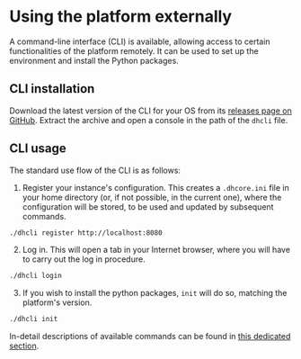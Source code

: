 # Using the platform externally

A command-line interface (CLI) is available, allowing access to certain functionalities of the platform remotely. It can be used to set up the environment and install the Python packages.

## CLI installation

Download the latest version of the CLI for your OS from its [releases page on GitHub](https://github.com/scc-digitalhub/digitalhub-cli/releases). Extract the archive and open a console in the path of the `dhcli` file.

## CLI usage

The standard use flow of the CLI is as follows:

1. Register your instance's configuration. This creates a `.dhcore.ini` file in your home directory (or, if not possible, in the current one), where the configuration will be stored, to be used and updated by subsequent commands.

``` sh
./dhcli register http://localhost:8080
```

2. Log in. This will open a tab in your Internet browser, where you will have to carry out the log in procedure.

``` sh
./dhcli login
```

3. If you wish to install the python packages, `init` will do so, matching the platform's version.

``` sh
./dhcli init
```

In-detail descriptions of available commands can be found in [this dedicated section](../components/cli_commands.md).